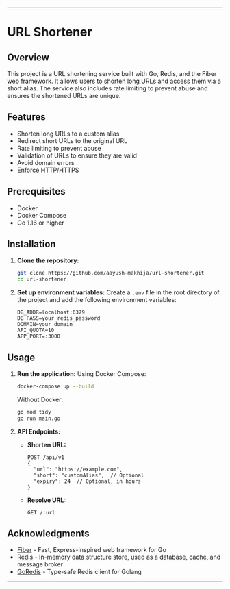 
---

# URL Shortener

## Overview

This project is a URL shortening service built with Go, Redis, and the Fiber web framework. It allows users to shorten long URLs and access them via a short alias. The service also includes rate limiting to prevent abuse and ensures the shortened URLs are unique.

## Features

- Shorten long URLs to a custom alias
- Redirect short URLs to the original URL
- Rate limiting to prevent abuse
- Validation of URLs to ensure they are valid
- Avoid domain errors
- Enforce HTTP/HTTPS

## Prerequisites

- Docker
- Docker Compose
- Go 1.16 or higher

## Installation

1. **Clone the repository:**
   ```sh
   git clone https://github.com/aayush-makhija/url-shortener.git
   cd url-shortener
   ```

2. **Set up environment variables:**
   Create a `.env` file in the root directory of the project and add the following environment variables:
   ```
   DB_ADDR=localhost:6379
   DB_PASS=your_redis_password
   DOMAIN=your_domain
   API_QUOTA=10
   APP_PORT=:3000
   ```

## Usage

1. **Run the application:**
   Using Docker Compose:
   ```sh
   docker-compose up --build
   ```

   Without Docker:
   ```sh
   go mod tidy
   go run main.go
   ```

2. **API Endpoints:**

   - **Shorten URL:**
     ```
     POST /api/v1
     {
       "url": "https://example.com",
       "short": "customAlias",  // Optional
       "expiry": 24  // Optional, in hours
     }
     ```

   - **Resolve URL:**
     ```
     GET /:url
     ```

## Acknowledgments

- [Fiber](https://gofiber.io/) - Fast, Express-inspired web framework for Go
- [Redis](https://redis.io/) - In-memory data structure store, used as a database, cache, and message broker
- [GoRedis](https://github.com/go-redis/redis) - Type-safe Redis client for Golang

---

